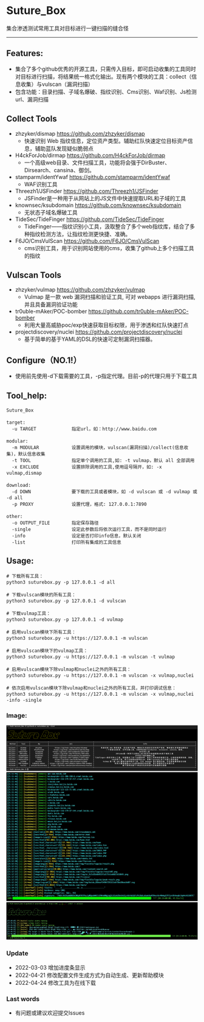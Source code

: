 # Suture_Box
集合渗透测试常用工具对目标进行一键扫描的缝合怪

***

## Features:
* 集合了多个github优秀的开源工具，只需传入目标，即可启动收集的工具同时对目标进行扫描，将结果统一格式化输出。现有两个模块的工具：collect（信息收集）与vulscan（漏洞扫描）
* 包含功能：目录扫描、子域名爆破、指纹识别、Cms识别、Waf识别、Js检测url、漏洞扫描

## Collect Tools
* zhzyker/dismap https://github.com/zhzyker/dismap   
  * 快速识别 Web 指纹信息，定位资产类型。辅助红队快速定位目标资产信息，辅助蓝队发现疑似脆弱点
* H4ckForJob/dirmap https://github.com/H4ckForJob/dirmap 
  * 一个高级web目录、文件扫描工具，功能将会强于DirBuster、Dirsearch、cansina、御剑。
* stamparm/identYwaf https://github.com/stamparm/identYwaf 
  * WAF识别工具
* Threezh1/JSFinder https://github.com/Threezh1/JSFinder 
  * JSFinder是一种用于从网站上的JS文件中快速提取URL和子域的工具
* knownsec/ksubdomain https://github.com/knownsec/ksubdomain 
  * 无状态子域名爆破工具
* TideSec/TideFinger https://github.com/TideSec/TideFinger 
  * TideFinger——指纹识别小工具，汲取整合了多个web指纹库，结合了多种指纹检测方法，让指纹检测更快捷、准确。
* F6JO/CmsVulScan https://github.com/F6JO/CmsVulScan 
  * cms识别工具，用于识别网站使用的cms，收集了github上多个扫描工具的指纹

## Vulscan Tools
* zhzyker/vulmap  https://github.com/zhzyker/vulmap 
  * Vulmap 是一款 web 漏洞扫描和验证工具, 可对 webapps 进行漏洞扫描, 并且具备漏洞验证功能
* tr0uble-mAker/POC-bomber https://github.com/tr0uble-mAker/POC-bomber 
  * 利用大量高威胁poc/exp快速获取目标权限，用于渗透和红队快速打点
* projectdiscovery/nuclei https://github.com/projectdiscovery/nuclei 
  * 基于简单的基于YAML的DSL的快速可定制漏洞扫描器。

## Configure（NO.1!）
* 使用前先使用-d下载需要的工具，-p指定代理。目前-p的代理只用于下载工具


## Tool_help:
```
Suture_Box

target:
  -u TARGET             指定url，如：http://www.baidu.com

modular:
  -m MODULAR            设置调用的模块，vulscan(漏洞扫描)/collect(信息收集)，默认信息收集
  -t TOOL               指定单个调用的工具,如: -t vulmap，默认 all 全部调用
  -x EXCLUDE            设置排除调用的工具,使用逗号隔开，如: -x vulmap,dismap

download:
  -d DOWN               要下载的工具或者模块，如 -d vulscan 或 -d vulmap 或 -d all
  -p PROXY              设置代理，格式: 127.0.0.1:7890

other:
  -o OUTPUT_FILE        指定保存路径
  -single               设定此参数后将依次运行工具，而不是同时运行
  -info                 设定是否打印info信息，默认关闭
  -list                 打印所有集成的工具信息
```


## Usage:
```
# 下载所有工具：
python3 suturebox.py -p 127.0.0.1 -d all

# 下载vulscan模块的所有工具：
python3 suturebox.py -p 127.0.0.1 -d vulscan

# 下载vulmap工具：
python3 suturebox.py -p 127.0.0.1 -d vulmap

# 启用vulscan模块下所有工具：
python3 suturebox.py -u https://127.0.0.1 -m vulscan

# 启用vulscan模块下的vulmap工具：
python3 suturebox.py -u https://127.0.0.1 -m vulscan -t vulmap

# 启用vulscan模块下除vulmap和nuclei之外的所有工具：
python3 suturebox.py -u https://127.0.0.1 -m vulscan -x vulmap,nuclei

# 依次启用vulscan模块下除vulmap和nuclei之外的所有工具，并打印调试信息：
python3 suturebox.py -u https://127.0.0.1 -m vulscan -x vulmap,nuclei -info -single
```

### Image:
<img src="./imager/list.png"/>
<img src="./imager/collect.png"/>
<img src="./imager/vulscan.png"/>

### Update
* 2022-03-03 增加进度条显示
* 2022-04-21 修改配置文件生成方式为自动生成、更新帮助模块
* 2022-04-24 修改工具为在线下载

### Last words
* 有问题或建议欢迎提交Issues